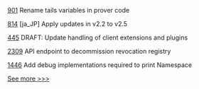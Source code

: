 
[901](https://github.com/hyperledger/aries-vcx/pull/901) Rename tails variables in prover code

[814](https://github.com/hyperledger/fabric-docs-i18n/pull/814) [ja_JP] Apply updates in v2.2 to v2.5

[445](https://github.com/hyperledger-labs/private-data-objects/pull/445) DRAFT: Update handling of client extensions and plugins

[2309](https://github.com/hyperledger/aries-cloudagent-python/pull/2309) API endpoint to decommission revocation registry

[1446](https://github.com/hyperledger/solang/pull/1446) Add debug implementations required to print Namespace


[See more >>>](https://start-here.hyperledger.org/pull-requests)
